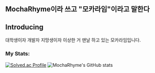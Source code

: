## MochaRhyme이라 쓰고 "모카라임"이라고 말한다
## Introducing
대학생이자 개발자 지망생이자 이상한 거 맨날 하고 있는 모카라임입니다.
### My Stats:  
[![Solved.ac Profile](http://mazassumnida.wtf/api/generate_badge?boj=runatory)](https://solved.ac/runatory)
![MochaRhyme's GitHub stats](https://github-readme-stats.vercel.app/api?username=MochaRhyme&show_icons=true&theme=radical)

